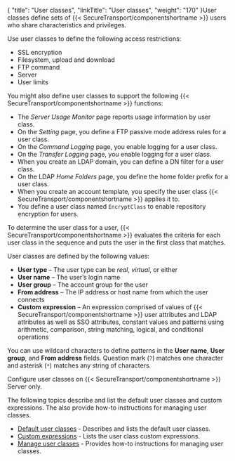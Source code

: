 {
    "title": "User classes",
    "linkTitle": "User classes",
    "weight": "170"
}User classes define sets of {{< SecureTransport/componentshortname  >}} users who share characteristics and privileges.

Use user classes to define the following access restrictions:

-   SSL encryption
-   Filesystem, upload and download
-   FTP command
-   Server
-   User limits

You might also define user classes to support the following {{< SecureTransport/componentshortname  >}} functions:

-   The *Server Usage Monitor* page reports usage information by user class.
-   On the *Setting* page, you define a FTP passive mode address rules for a user class.
-   On the *Command Logging* page, you enable logging for a user class.
-   On the *Transfer Logging* page, you enable logging for a user class.
-   When you create an LDAP domain, you can define a DN filter for a user class.
-   On the LDAP *Home Folders* page, you define the home folder prefix for a user class.
-   When you create an account template, you specify the user class {{< SecureTransport/componentshortname >}} applies it to.
-   You define a user class named `EncryptClass` to enable repository encryption for users.

To determine the user class for a user, {{< SecureTransport/componentshortname  >}} evaluates the criteria for each user class in the sequence and puts the user in the first class that matches.

User classes are defined by the following values:

-   **User type** – The user type can be *real*, *virtual*, or either
-   **User name** – The user’s login name
-   **User group** – The account group for the user
-   **From address** – The IP address or host name from which the user connects
-   **Custom expression** – An expression comprised of values of {{< SecureTransport/componentshortname >}} user attributes and LDAP attributes as well as SSO attributes, constant values and patterns using arithmetic, comparison, string matching, logical, and conditional operations

You can use wildcard characters to define patterns in the **User name**, **User group**, and **From address** fields. Question mark (`?`) matches one character and asterisk (`*`) matches any string of characters.

Configure user classes on {{< SecureTransport/componentshortname  >}} Server only.

The following topics describe and list the default user classes and custom expressions. The also provide how-to instructions for managing user classes.

-   <a href="c_st_default_user_classes" class="MCXref xref">Default user classes</a> - Describes and lists the default user classes.
-   <a href="c_st_custom_expressions" class="MCXref xref">Custom expressions</a> - Lists the user class custom expressions.
-   <a href="t_st_userclasses" class="MCXref xref">Manage user classes</a> - Provides how-to instructions for managing user classes.
